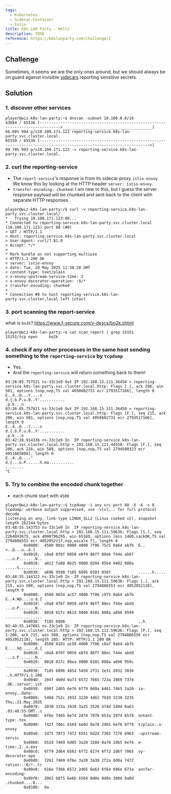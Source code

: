```yaml
---
tags:
  - Kubernetes
  - Sidecar-Container
  - Istio
title: K8S LAN Party - Hello
description: TODO
reference: https://k8slanparty.com/challenge/2
---
```

## Challenge

Sometimes, it seems we are the only ones around, but we should always be on guard against invisible [sidecars](https://kubernetes.io/docs/concepts/workloads/pods/sidecar-containers/) reporting sensitive secrets.
## Solution

### 1. discover other services

```
player@wiz-k8s-lan-party:~$ dnscan -subnet 10.100.0.0/16
43684 / 65536 [------------------------------------------------------------------------------->_______________________________________] 66.66% 994 p/s10.100.171.123 reporting-service.k8s-lan-party.svc.cluster.local.
65339 / 65536 [---------------------------------------------------------------------------------------------------------------------->] 99.70% 993 p/s10.100.171.123 -> reporting-service.k8s-lan-party.svc.cluster.local.
```

### 2. curl the reporting-service

- The `report-service`'s response is from its sidecar proxy `istio-envoy`. We know this by looking at the HTTP header `server: istio-envoy`.
- `transfer-encoding: chunked`: I am new to this, but I guess the server response payload will be chunked and sent back to the client with separate HTTP responses.

```
player@wiz-k8s-lan-party:/$ curl -v reporting-service.k8s-lan-party.svc.cluster.local/               
*   Trying 10.100.171.123:80...
* Connected to reporting-service.k8s-lan-party.svc.cluster.local (10.100.171.123) port 80 (#0)
> GET / HTTP/1.1
> Host: reporting-service.k8s-lan-party.svc.cluster.local
> User-Agent: curl/7.81.0
> Accept: */*
> 
* Mark bundle as not supporting multiuse
< HTTP/1.1 200 OK
< server: istio-envoy
< date: Tue, 20 May 2025 11:38:28 GMT
< content-type: text/plain
< x-envoy-upstream-service-time: 2
< x-envoy-decorator-operation: :0/*
< transfer-encoding: chunked
< 
* Connection #0 to host reporting-service.k8s-lan-party.svc.cluster.local left intact
```

### 3. port scanning the report-service

what is `bo2k`? https://www.f-secure.com/v-descs/bo2k.shtml

```
player@wiz-k8s-lan-party:~$ cat scan_report | grep 15151
15151/tcp open     bo2k
```

### 4. check if any other processes in the same host sending something to the `reporting-service` by `tcpdump`

- Yes.
- And the `reporting-service` will return something back to them!

```
03:26:05.757521 ns-33c1e9 Out IP 192.168.15.111.36450 > reporting-service.k8s-lan-party.svc.cluster.local.http: Flags [.], ack 206, win 501, options [nop,nop,TS val 4050682731 ecr 2793517166], length 0
E..4..@...Y....o
d.{.b.P.u.0..Y'...........
.p.k...n
03:26:05.757621 ns-33c1e9 Out IP 192.168.15.111.36450 > reporting-service.k8s-lan-party.svc.cluster.local.http: Flags [F.], seq 215, ack 206, win 501, options [nop,nop,TS val 4050682731 ecr 2793517166], length 0
E..4..@...Y....o
d.{.b.P.u.0..Y'...........
.p.k...n
03:42:28.914336 ns-33c1e9 In  IP reporting-service.k8s-lan-party.svc.cluster.local.http > 192.168.15.111.44558: Flags [F.], seq 206, ack 216, win 508, options [nop,nop,TS val 2794500323 ecr 4051665888], length 0
E..4..@...."
d.{...o.P......h.ma...........
........
^C
```

### 5. Try to combine the encoded chunk together

- each chunk start with `4500` 

```
player@wiz-k8s-lan-party:~$ tcpdump -i any src port 80 -X -A -s 0
tcpdump: verbose output suppressed, use -v[v]... for full protocol decode
listening on any, link-type LINUX_SLL2 (Linux cooked v2), snapshot length 262144 bytes
03:48:55.143753 ns-33c1e9 In  IP reporting-service.k8s-lan-party.svc.cluster.local.http > 192.168.15.111.59636: Flags [S.], seq 2264893675, ack 4098796295, win 65160, options [mss 1460,sackOK,TS val 2794886552 ecr 4052052117,nop,wscale 7], length 0
        0x0000:  4500 003c 0000 4000 7f06 75c5 0a64 ab7b  E..<..@...u..d.{
        0x0010:  c0a8 0f6f 0050 e8f4 86ff 88eb f44e ab07  ...o.P.......N..
        0x0020:  a012 fe88 8625 0000 0204 05b4 0402 080a  .....%..........
        0x0030:  a696 9598 f185 6895 0103 0307            ......h.....
03:48:55.144322 ns-33c1e9 In  IP reporting-service.k8s-lan-party.svc.cluster.local.http > 192.168.15.111.59636: Flags [.], ack 215, win 508, options [nop,nop,TS val 2794886553 ecr 4052052118], length 0
        0x0000:  4500 0034 ac57 4000 7f06 c975 0a64 ab7b  E..4.W@....u.d.{
        0x0010:  c0a8 0f6f 0050 e8f4 86ff 88ec f44e abdd  ...o.P.......N..
        0x0020:  8010 01fc 861d 0000 0101 080a a696 9599  ................
        0x0030:  f185 6896                                ..h.
03:48:55.147881 ns-33c1e9 In  IP reporting-service.k8s-lan-party.svc.cluster.local.http > 192.168.15.111.59636: Flags [P.], seq 1:206, ack 215, win 508, options [nop,nop,TS val 2794886556 ecr 4052052118], length 205: HTTP: HTTP/1.1 200 OK
        0x0000:  4500 0101 ac58 4000 7f06 c8a7 0a64 ab7b  E....X@......d.{
        0x0010:  c0a8 0f6f 0050 e8f4 86ff 88ec f44e abdd  ...o.P.......N..
        0x0020:  8018 01fc 86ea 0000 0101 080a a696 959c  ................
        0x0030:  f185 6896 4854 5450 2f31 2e31 2032 3030  ..h.HTTP/1.1.200
        0x0040:  204f 4b0d 0a73 6572 7665 723a 2069 7374  .OK..server:.ist
        0x0050:  696f 2d65 6e76 6f79 0d0a 6461 7465 3a20  io-envoy..date:.
        0x0060:  5468 752c 2032 3220 4d61 7920 3230 3235  Thu,.22.May.2025
        0x0070:  2030 333a 3438 3a35 3520 474d 540d 0a63  .03:48:55.GMT..c
        0x0080:  6f6e 7465 6e74 2d74 7970 653a 2074 6578  ontent-type:.tex
        0x0090:  742f 706c 6169 6e0d 0a78 2d65 6e76 6f79  t/plain..x-envoy
        0x00a0:  2d75 7073 7472 6561 6d2d 7365 7276 6963  -upstream-servic
        0x00b0:  652d 7469 6d65 3a20 320d 0a78 2d65 6e76  e-time:.2..x-env
        0x00c0:  6f79 2d64 6563 6f72 6174 6f72 2d6f 7065  oy-decorator-ope
        0x00d0:  7261 7469 6f6e 3a20 3a30 2f2a 0d0a 7472  ration:.:0/*..tr
        0x00e0:  616e 7366 6572 2d65 6e63 6f64 696e 673a  ansfer-encoding:
        0x00f0:  2063 6875 6e6b 6564 0d0a 0d0a 300d 0a0d  .chunked....0...
        0x0100:  0a          
```